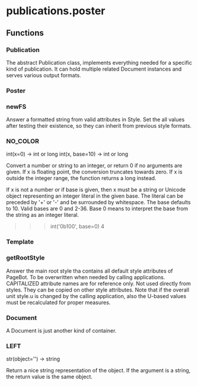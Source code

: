 # publications.poster


## Functions

### Publication
The abstract Publication class, implements everything needed for a specific kind of publication.
It can hold multiple related Document instances and serves various output formats.
### Poster
### newFS
Answer a formatted string from valid attributes in Style. Set the all values after testing
their existence, so they can inherit from previous style formats.
### NO_COLOR
int(x=0) -> int or long
int(x, base=10) -> int or long

Convert a number or string to an integer, or return 0 if no arguments
are given.  If x is floating point, the conversion truncates towards zero.
If x is outside the integer range, the function returns a long instead.

If x is not a number or if base is given, then x must be a string or
Unicode object representing an integer literal in the given base.  The
literal can be preceded by '+' or '-' and be surrounded by whitespace.
The base defaults to 10.  Valid bases are 0 and 2-36.  Base 0 means to
interpret the base from the string as an integer literal.
>>> int('0b100', base=0)
4
### Template
### getRootStyle
Answer the main root style tha contains all default style attributes of PageBot.
To be overwritten when needed by calling applications.
CAPITALIZED attribute names are for reference only. Not used directly from styles.
They can be copied on other style attributes.
Note that if the overall unit style.u is changed by the calling application, also the
U-based values must be recalculated for proper measures.
### Document
A Document is just another kind of container.
### LEFT
str(object='') -> string

Return a nice string representation of the object.
If the argument is a string, the return value is the same object.
